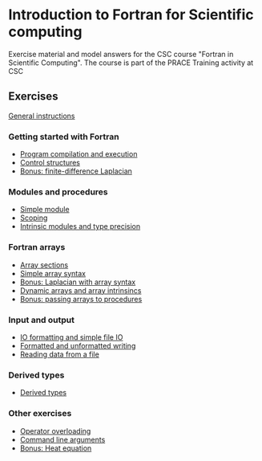 # Introduction to Fortran for Scientific computing

Exercise material and model answers for the CSC course "Fortran in Scientific
Computing". The course is part of the PRACE Training activity at CSC

## Exercises

[General instructions](exercise-instructions.md)


### Getting started with Fortran
 - [Program compilation and execution](hello)
 - [Control structures](control-structures)
 - [Bonus: finite-difference Laplacian](finite-difference)

### Modules and procedures
 - [Simple module](modules)
 - [Scoping](scoping)
 - [Intrinsic modules and type precision](intrinsic-modules)

### Fortran arrays
 - [Array sections](array-sections)
 - [Simple array syntax](array-syntax)
 - [Bonus: Laplacian with array syntax](laplacian-array-syntax)
 - [Dynamic arrays and array intrinsincs](dynamic-arrays)
 - [Bonus: passing arrays to procedures](arrays-procedures)

### Input and output
 - [IO formatting and simple file IO](io-formatting)
 - [Formatted and unformatted writing](binary-io)
 - [Reading data from a file](io)

### Derived types
 - [Derived types](derived-types)

### Other exercises
 - [Operator overloading](vecmod)
 - [Command line arguments](command-line)
 - [Bonus: Heat equation](heat-equation)
